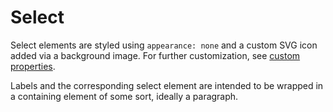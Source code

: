 # Select

Select elements are styled using `appearance: none` and a custom SVG icon added
via a background image. For further customization, see [custom properties](/docs/custom-properties/).

Labels and the corresponding select element are intended to be wrapped in a
containing element of some sort, ideally a paragraph.
